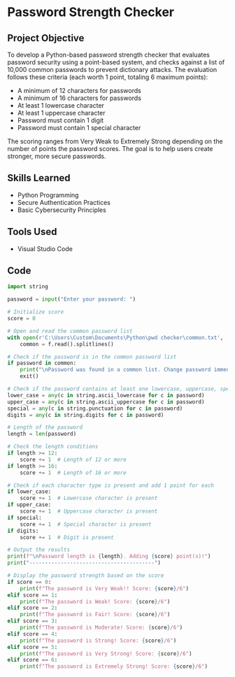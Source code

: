 # Password Strength Checker

## Project Objective
To develop a Python-based password strength checker that evaluates password security using a point-based system, and checks against a list of 10,000 common passwords to prevent dictionary attacks. The evaluation follows these criteria (each worth 1 point, totaling 6 maximum points): 

- A minimum of 12 characters for passwords
- A minimum of 16 characters for passwords
- At least 1 lowercase character
- At least 1 uppercase character
- Password must contain 1 digit
- Password must contain 1 special character

The scoring ranges from Very Weak to Extremely Strong depending on the number of points the password scores. The goal is to help users create stronger, more secure passwords. 

## Skills Learned
- Python Programming
- Secure Authentication Practices
- Basic Cybersecurity Principles

## Tools Used
- Visual Studio Code

## Code
```python
import string

password = input("Enter your password: ")

# Initialize score
score = 0 

# Open and read the common password list
with open(r'C:\Users\Custom\Documents\Python\pwd checker\common.txt', 'r') as f:
    common = f.read().splitlines()

# Check if the password is in the common password list
if password in common:
    print("\nPassword was found in a common list. Change password immediately!!!")
    exit()

# Check if the password contains at least one lowercase, uppercase, special character, and digit
lower_case = any(c in string.ascii_lowercase for c in password)
upper_case = any(c in string.ascii_uppercase for c in password)
special = any(c in string.punctuation for c in password)
digits = any(c in string.digits for c in password)

# Length of the password
length = len(password)

# Check the length conditions
if length >= 12:
    score += 1  # Length of 12 or more
if length >= 16:
    score += 1  # Length of 16 or more

# Check if each character type is present and add 1 point for each
if lower_case:
    score += 1  # Lowercase character is present
if upper_case:
    score += 1  # Uppercase character is present
if special:
    score += 1  # Special character is present
if digits:
    score += 1  # Digit is present

# Output the results
print(f"\nPassword length is {length}. Adding {score} point(s)!")
print("----------------------------------------")

# Display the password strength based on the score
if score == 0:
    print(f"The password is Very Weak!! Score: {score}/6")
elif score == 1:
    print(f"The password is Weak! Score: {score}/6")
elif score == 2:
    print(f"The password is Fair! Score: {score}/6")
elif score == 3:
    print(f"The password is Moderate! Score: {score}/6")
elif score == 4:
    print(f"The password is Strong! Score: {score}/6")
elif score == 5:
    print(f"The password is Very Strong! Score: {score}/6")
elif score == 6:
    print(f"The password is Extremely Strong! Score: {score}/6")
```
